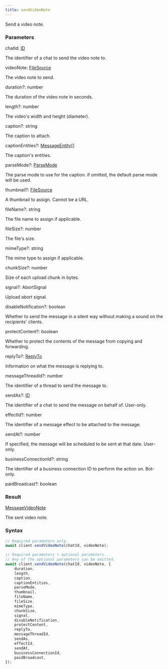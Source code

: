 ```yaml
---
title: sendVideoNote
---
```


Send a video note.<span class="select-none">  </span>

### Parameters 

<div class="flex flex-col gap-3"><div><div class="font-mono" id="p_chatId" data-anchor><span class="font-bold">chatId</span><span class="opacity-50">:</span> <a href="/gh/types/id"  >ID</a></div><div class="pl-3"><div class="no-margin">

The identifier of a chat to send the video note to.

</div></div></div><div><div class="font-mono" id="p_videoNote" data-anchor><span class="font-bold">videoNote</span><span class="opacity-50">:</span> <a href="/gh/types/filesource"  >FileSource</a></div><div class="pl-3"><div class="no-margin">

The video note to send.

</div></div></div><div class="flex flex-col gap-3"><div><div class="flex gap-2"><div class="font-mono p" id="p_duration" data-anchor><span class="font-bold">duration</span><span class="opacity-50"><span title="Optional" class="cursor-help">?</span>:</span> <span>number</span></div></div><div class="pl-3"><div class="no-margin">

The duration of the video note in seconds.

</div></div></div><div><div class="flex gap-2"><div class="font-mono p" id="p_length" data-anchor><span class="font-bold">length</span><span class="opacity-50"><span title="Optional" class="cursor-help">?</span>:</span> <span>number</span></div></div><div class="pl-3"><div class="no-margin">

The video's width and height (diameter).

</div></div></div><div><div class="flex gap-2"><div class="font-mono p" id="p_caption" data-anchor><span class="font-bold">caption</span><span class="opacity-50"><span title="Optional" class="cursor-help">?</span>:</span> <span>string</span></div></div><div class="pl-3"><div class="no-margin">

The caption to attach.

</div></div></div><div><div class="flex gap-2"><div class="font-mono p" id="p_captionEntities" data-anchor><span class="font-bold">captionEntities</span><span class="opacity-50"><span title="Optional" class="cursor-help">?</span>:</span> <a href="/gh/types/messageentity"  >MessageEntity</a><span class="opacity-50">[]</span></div></div><div class="pl-3"><div class="no-margin">

The caption's entities.

</div></div></div><div><div class="flex gap-2"><div class="font-mono p" id="p_parseMode" data-anchor><span class="font-bold">parseMode</span><span class="opacity-50"><span title="Optional" class="cursor-help">?</span>:</span> <a href="/gh/types/parsemode"  >ParseMode</a></div></div><div class="pl-3"><div class="no-margin">

The parse mode to use for the caption. if omitted, the default parse mode will be used.

</div></div></div><div><div class="flex gap-2"><div class="font-mono p" id="p_thumbnail" data-anchor><span class="font-bold">thumbnail</span><span class="opacity-50"><span title="Optional" class="cursor-help">?</span>:</span> <a href="/gh/types/filesource"  >FileSource</a></div></div><div class="pl-3"><div class="no-margin">

A thumbnail to assign. Cannot be a URL.

</div></div></div><div><div class="flex gap-2"><div class="font-mono p" id="p_fileName" data-anchor><span class="font-bold">fileName</span><span class="opacity-50"><span title="Optional" class="cursor-help">?</span>:</span> <span>string</span></div></div><div class="pl-3"><div class="no-margin">

The file name to assign if applicable.

</div></div></div><div><div class="flex gap-2"><div class="font-mono p" id="p_fileSize" data-anchor><span class="font-bold">fileSize</span><span class="opacity-50"><span title="Optional" class="cursor-help">?</span>:</span> <span>number</span></div></div><div class="pl-3"><div class="no-margin">

The file's size.

</div></div></div><div><div class="flex gap-2"><div class="font-mono p" id="p_mimeType" data-anchor><span class="font-bold">mimeType</span><span class="opacity-50"><span title="Optional" class="cursor-help">?</span>:</span> <span>string</span></div></div><div class="pl-3"><div class="no-margin">

The mime type to assign if applicable.

</div></div></div><div><div class="flex gap-2"><div class="font-mono p" id="p_chunkSize" data-anchor><span class="font-bold">chunkSize</span><span class="opacity-50"><span title="Optional" class="cursor-help">?</span>:</span> <span>number</span></div></div><div class="pl-3"><div class="no-margin">

Size of each upload chunk in bytes.

</div></div></div><div><div class="flex gap-2"><div class="font-mono p" id="p_signal" data-anchor><span class="font-bold">signal</span><span class="opacity-50"><span title="Optional" class="cursor-help">?</span>:</span> <span href="/">AbortSignal</span></div></div><div class="pl-3"><div class="no-margin">

Upload abort signal.

</div></div></div><div><div class="flex gap-2"><div class="font-mono p" id="p_disableNotification" data-anchor><span class="font-bold">disableNotification</span><span class="opacity-50"><span title="Optional" class="cursor-help">?</span>:</span> <span>boolean</span></div></div><div class="pl-3"><div class="no-margin">

Whether to send the message in a silent way without making a sound on the recipients' clients.

</div></div></div><div><div class="flex gap-2"><div class="font-mono p" id="p_protectContent" data-anchor><span class="font-bold">protectContent</span><span class="opacity-50"><span title="Optional" class="cursor-help">?</span>:</span> <span>boolean</span></div></div><div class="pl-3"><div class="no-margin">

Whether to protect the contents of the message from copying and forwarding.

</div></div></div><div><div class="flex gap-2"><div class="font-mono p" id="p_replyTo" data-anchor><span class="font-bold">replyTo</span><span class="opacity-50"><span title="Optional" class="cursor-help">?</span>:</span> <a href="/gh/types/replyto"  >ReplyTo</a></div></div><div class="pl-3"><div class="no-margin">

Information on what the message is replying to.

</div></div></div><div><div class="flex gap-2"><div class="font-mono p" id="p_messageThreadId" data-anchor><span class="font-bold">messageThreadId</span><span class="opacity-50"><span title="Optional" class="cursor-help">?</span>:</span> <span>number</span></div></div><div class="pl-3"><div class="no-margin">

The identifier of a thread to send the message to.

</div></div></div><div><div class="flex gap-2"><div class="font-mono p" id="p_sendAs" data-anchor><span class="font-bold">sendAs</span><span class="opacity-50"><span title="Optional" class="cursor-help">?</span>:</span> <a href="/gh/types/id"  >ID</a></div></div><div class="pl-3"><div class="no-margin">

The identifier of a chat to send the message on behalf of. User-only.

</div></div></div><div><div class="flex gap-2"><div class="font-mono p" id="p_effectId" data-anchor><span class="font-bold">effectId</span><span class="opacity-50"><span title="Optional" class="cursor-help">?</span>:</span> <span>number</span></div></div><div class="pl-3"><div class="no-margin">

The identifier of a message effect to be attached to the message.

</div></div></div><div><div class="flex gap-2"><div class="font-mono p" id="p_sendAt" data-anchor><span class="font-bold">sendAt</span><span class="opacity-50"><span title="Optional" class="cursor-help">?</span>:</span> <span>number</span></div></div><div class="pl-3"><div class="no-margin">

If specified, the message will be scheduled to be sent at that date. User-only.

</div></div></div><div><div class="flex gap-2"><div class="font-mono p" id="p_businessConnectionId" data-anchor><span class="font-bold">businessConnectionId</span><span class="opacity-50"><span title="Optional" class="cursor-help">?</span>:</span> <span>string</span></div></div><div class="pl-3"><div class="no-margin">

The identifier of a business connection ID to perform the action on. Bot-only.

</div></div></div><div><div class="flex gap-2"><div class="font-mono p" id="p_paidBroadcast" data-anchor><span class="font-bold">paidBroadcast</span><span class="opacity-50"><span title="Optional" class="cursor-help">?</span>:</span> <span>boolean</span></div></div></div></div></div>

### Result 

<div class="font-mono"><a href="/gh/types/messagevideonote"  >MessageVideoNote</a></div><div class="pl-3"><div class="no-margin">

The sent video note.

</div></div>

### Syntax

```ts
// Required parameters only.
await client.sendVideoNote(chatId, videoNote);

// Required parameters + optional parameters.
// Any of the optional parameters can be omitted.
await client.sendVideoNote(chatId, videoNote, {
    duration,
    length,
    caption,
    captionEntities,
    parseMode,
    thumbnail,
    fileName,
    fileSize,
    mimeType,
    chunkSize,
    signal,
    disableNotification,
    protectContent,
    replyTo,
    messageThreadId,
    sendAs,
    effectId,
    sendAt,
    businessConnectionId,
    paidBroadcast,
});
```



